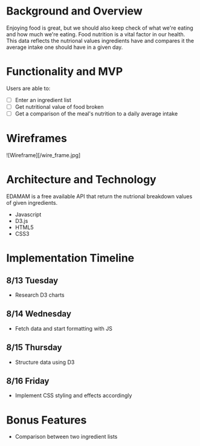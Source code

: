 # Background and Overview
Enjoying food is great, but we should also keep check of what we're eating and how much we're eating. Food nutrition is a vital factor in our health.
This data reflects the nutrional values ingredients have and compares it the average intake one should have in a given day.

# Functionality and MVP
Users are able to:
- [ ] Enter an ingredient list
- [ ] Get nutritional value of food broken 
- [ ] Get a comparison of the meal's nutrition to a daily average intake

# Wireframes
![Wireframe][/wire_frame.jpg]

# Architecture and Technology
EDAMAM is a free available API that return the nutrional breakdown values of given ingredients.

- Javascript
- D3.js 
- HTML5
- CSS3

# Implementation Timeline
## 8/13 Tuesday 
* Research D3 charts

## 8/14 Wednesday
* Fetch data and start formatting with JS

## 8/15 Thursday
* Structure data using D3

## 8/16 Friday
* Implement CSS styling and effects accordingly

# Bonus Features
- Comparison between two ingredient lists
